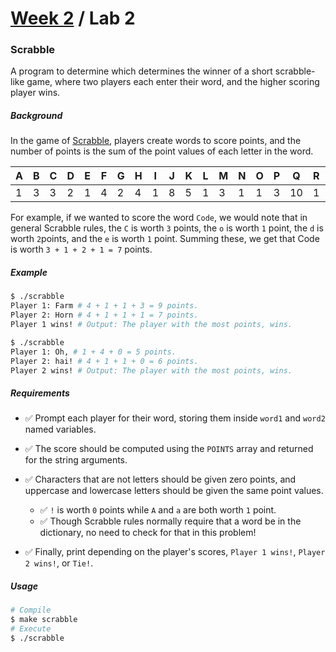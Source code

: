 # [Week 2](../../) / Lab 2

### Scrabble

A program to determine which determines the winner of a short scrabble-like game, where two players each enter their word, and the higher scoring player wins.

##### Background

In the game of [Scrabble](https://scrabble.hasbro.com/en-us/rules), players create words to score points, and the number of points is the sum of the point values of each letter in the word.

| A   | B   | C   | D   | E   | F   | G   | H   | I   | J   | K   | L   | M   | N   | O   | P   | Q   | R   | S   | T   | U   | V   | W   | X   | Y   | Z   |
| --- | --- | --- | --- | --- | --- | --- | --- | --- | --- | --- | --- | --- | --- | --- | --- | --- | --- | --- | --- | --- | --- | --- | --- | --- | --- |
| 1   | 3   | 3   | 2   | 1   | 4   | 2   | 4   | 1   | 8   | 5   | 1   | 3   | 1   | 1   | 3   | 10  | 1   | 1   | 1   | 1   | 4   | 4   | 8   | 4   | 10  |

For example, if we wanted to score the word `Code`, we would note that in general Scrabble rules, the `C` is worth `3` points, the `o` is worth `1` point, the `d` is worth `2`points, and the `e` is worth `1` point. Summing these, we get that Code is worth `3 + 1 + 2 + 1 = 7` points.

##### Example

```bash
$ ./scrabble
Player 1: Farm # 4 + 1 + 1 + 3 = 9 points.
Player 2: Horn # 4 + 1 + 1 + 1 = 7 points.
Player 1 wins! # Output: The player with the most points, wins.
```

```bash
$ ./scrabble
Player 1: Oh, # 1 + 4 + 0 = 5 points.
Player 2: hai! # 4 + 1 + 1 + 0 = 6 points.
Player 2 wins! # Output: The player with the most points, wins.
```

##### Requirements

-   :white_check_mark: Prompt each player for their word, storing them inside `word1` and `word2` named variables.
-   :white_check_mark: The score should be computed using the `POINTS` array and returned for the string arguments.
-   :white_check_mark: Characters that are not letters should be given zero points, and uppercase and lowercase letters should be given the same point values.

    -   :white_check_mark: `!` is worth `0` points while `A` and `a` are both worth `1` point.
    -   :white_check_mark: Though Scrabble rules normally require that a word be in the dictionary, no need to check for that in this problem!

-   :white_check_mark: Finally, print depending on the player's scores, `Player 1 wins!`, `Player 2 wins!`, or `Tie!`.

##### Usage

```bash
# Compile
$ make scrabble
# Execute
$ ./scrabble
```
